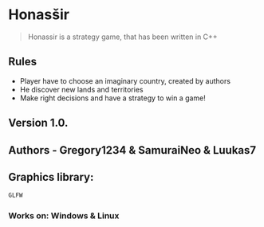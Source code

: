 # Honasšir
> Honassir is a strategy game,
> that has been written in
> C++
## Rules
- Player have to choose an imaginary country, created by authors
- He discover new lands and territories
- Make right decisions and have a strategy to win a game!
## Version 1.0.
## Authors - Gregory1234 & SamuraiNeo & Luukas7
## Graphics library:
```sh
GLFW
```
### Works on: Windows & Linux
